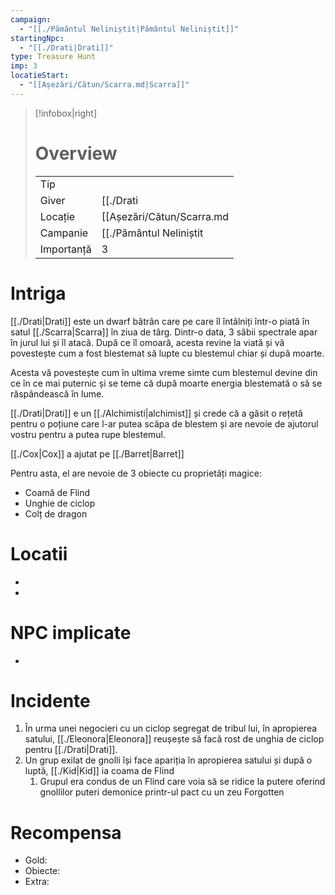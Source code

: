 ```yaml
---
campaign:
  - "[[./Pământul Neliniștit|Pământul Neliniștit]]"
startingNpc:
  - "[[./Drati|Drati]]"
type: Treasure Hunt
imp: 3
locatieStart:
  - "[[Așezări/Cătun/Scarra.md|Scarra]]"
---
```



>[!infobox|right]
> # Overview
> | | | 
> |-|-|
> | Tip||
> |Giver|[[./Drati|Drati]]|
> |Locație| [[Așezări/Cătun/Scarra.md|Scarra]]|
> |Campanie|[[./Pământul Neliniștit|Pământul Neliniștit]]|
> | Importanță| 3|

# Intriga

[[./Drati|Drati]] este un dwarf bătrân care pe care îl întâlniți într-o piată în satul [[./Scarra|Scarra]] în ziua de târg. Dintr-o data, 3 săbii spectrale apar în jurul lui și îl atacă. După ce îl omoară, acesta revine la viată și vă povestește cum a fost blestemat să lupte cu blestemul chiar și după moarte. 

Acesta vă povestește cum în ultima vreme simte cum blestemul devine din ce în ce mai puternic și se teme că după moarte energia blestemată o să se răspândească în lume. 

[[./Drati|Drati]] e un [[./Alchimisti|alchimist]] și crede că a găsit o rețetă pentru o poțiune care l-ar putea scăpa de blestem și are nevoie de ajutorul vostru pentru a putea rupe blestemul. 


[[./Cox|Cox]] a ajutat pe [[./Barret|Barret]]

Pentru asta, el are nevoie de 3 obiecte cu proprietăți magice: 
 - Coamă de Flind
 - Unghie de ciclop
 - Colț de dragon

# Locatii
<div><ul class="dataview list-view-ul"><li><span></span></li><li><span></span></li></ul></div>

# NPC implicate
<div><ul class="dataview list-view-ul"><li><span></span></li></ul></div>

# Incidente

1. În urma unei negocieri cu un ciclop segregat de tribul lui, în apropierea satului, [[./Eleonora|Eleonora]] reușește să facă rost de unghia de ciclop pentru [[./Drati|Drati]]. 
2. Un grup exilat de gnolli își face apariția în apropierea satului și după o luptă, [[./Kid|Kid]] ia coama de Flind 
	1. Grupul era condus de un Flind care voia să se ridice la putere oferind gnollilor puteri demonice printr-ul pact cu un zeu Forgotten
# Recompensa

- Gold:  
- Obiecte: 
- Extra: